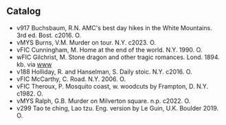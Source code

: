 Catalog
---

* v917  Buchsbaum, R.N.  AMC's best day hikes in the White Mountains.  3rd ed.  Bost. c2016.  O.
* vMYS  Burns, V.M.  Murder on tour.  N.Y. c2023.  O.
* vFIC  Cunningham, M.  Home at the end of the world.  N.Y. 1990.  O.
* wFIC  Gilchrist, M.  Stone dragon and other tragic romances.  Lond. 1894.  kb. via [www](https://www.gutenberg.org/cache/epub/76153/pg76153-images.html)
* v188  Holliday, R. and Hanselman, S.  Daily stoic.  N.Y. c2016.  O.
* vFIC  McCarthy, C.  Road.  N.Y. 2006.  O.
* vFIC  Theroux, P.  Mosquito coast, w. woodcuts by Frampton, D.  N.Y. c1982.  O.
* vMYS  Ralph, G.B.  Murder on Milverton square.  n.p. c2022.  O.
* v299  Tao te ching, Lao tzu. Eng. version by Le Guin, U.K.  Boulder 2019.  O.
 
